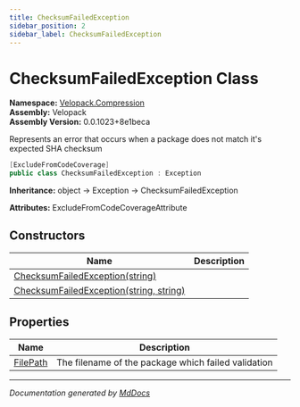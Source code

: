 ```yaml
---
title: ChecksumFailedException
sidebar_position: 2
sidebar_label: ChecksumFailedException
---
```

<!--  
  <auto-generated>   
    The contents of this file were generated by a tool.  
    Changes to this file may be list if the file is regenerated  
  </auto-generated>   
-->

# ChecksumFailedException Class

**Namespace:** [Velopack.Compression](../index.md)  
**Assembly:** Velopack  
**Assembly Version:** 0.0.1023+8e1beca

Represents an error that occurs when a package does not match it's expected SHA checksum

```csharp
[ExcludeFromCodeCoverage]
public class ChecksumFailedException : Exception
```

**Inheritance:** object → Exception → ChecksumFailedException

**Attributes:** ExcludeFromCodeCoverageAttribute

## Constructors

| Name                                                                                                  | Description |
| ----------------------------------------------------------------------------------------------------- | ----------- |
| [ChecksumFailedException(string)](constructors/index.md#checksumfailedexceptionstring)                |             |
| [ChecksumFailedException(string, string)](constructors/index.md#checksumfailedexceptionstring-string) |             |

## Properties

| Name                               | Description                                         |
| ---------------------------------- | --------------------------------------------------- |
| [FilePath](properties/FilePath.md) | The filename of the package which failed validation |

___

*Documentation generated by [MdDocs](https://github.com/ap0llo/mddocs)*
